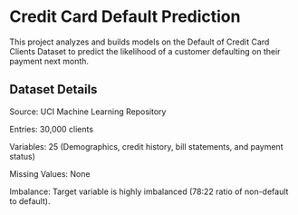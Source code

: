 # Credit Card Default Prediction
This project analyzes and builds models on the Default of Credit Card Clients Dataset to predict the likelihood of a customer defaulting on their payment next month.

## Dataset Details
Source: UCI Machine Learning Repository

Entries: 30,000 clients

Variables: 25 (Demographics, credit history, bill statements, and payment status)

Missing Values: None

Imbalance: Target variable is highly imbalanced (78:22 ratio of non-default to default).

